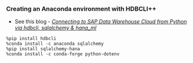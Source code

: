 ### Creating an Anaconda environment with HDBCLI++

* See this blog - *[Connecting to SAP Data Warehouse Cloud from Python via hdbcli, sqlalchemy & hana_ml](https://blogs.sap.com/2021/04/23/connecting-to-sap-data-warehouse-cloud-from-python-via-hdbcli-sqlalchemy-hana_ml/)*



```
%pip install hdbcli
%conda install -c anaconda sqlalchemy
%pip install sqlalchemy-hana
%conda install -c conda-forge python-dotenv
```

